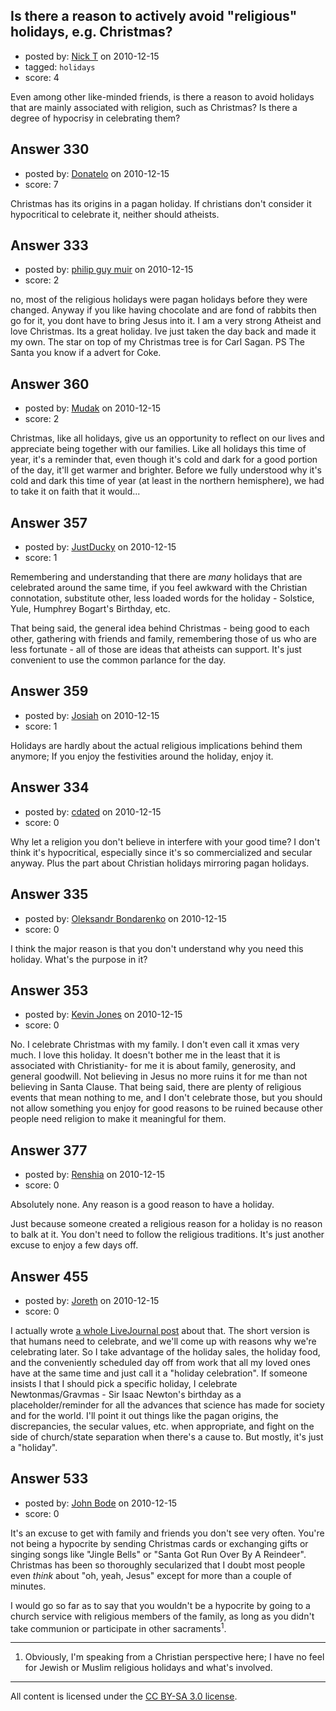 ## Is there a reason to actively avoid "religious" holidays, e.g. Christmas?

- posted by: [Nick T](https://stackexchange.com/users/-1/11-nick-t) on 2010-12-15
- tagged: `holidays`
- score: 4

Even among other like-minded friends, is there a reason to avoid holidays that are mainly associated with religion, such as Christmas?  Is there a degree of hypocrisy in celebrating them?


## Answer 330

- posted by: [Donatelo](https://stackexchange.com/users/-1/196-donatelo) on 2010-12-15
- score: 7

Christmas has its origins in a pagan holiday. If christians don't consider it hypocritical to celebrate it, neither should atheists.


## Answer 333

- posted by: [philip guy muir](https://stackexchange.com/users/-1/182-philip-guy-muir) on 2010-12-15
- score: 2

no, most of the religious holidays were pagan holidays before they were changed. Anyway if you like having chocolate and are fond of rabbits then go for it, you dont have to bring Jesus into it. I am a very strong Atheist and love Christmas. Its a great holiday. Ive just taken the day back and made it my own. The star on top of my Christmas tree is for Carl Sagan. PS The Santa you know if a advert for Coke.


## Answer 360

- posted by: [Mudak](https://stackexchange.com/users/-1/205-mudak) on 2010-12-15
- score: 2

Christmas, like all holidays, give us an opportunity to reflect on our lives and appreciate being together with our families.  Like all holidays this time of year, it's a reminder that, even though it's cold and dark for a good portion of the day, it'll get warmer and brighter.  Before we fully understood why it's cold and dark this time of year (at least in the northern hemisphere), we had to take it on faith that it would...


## Answer 357

- posted by: [JustDucky](https://stackexchange.com/users/-1/201-justducky) on 2010-12-15
- score: 1

Remembering and understanding that there are *many* holidays that are celebrated around the same time, if you feel awkward with the Christian connotation, substitute other, less loaded words for the holiday - Solstice, Yule, Humphrey Bogart's Birthday, etc. 

That being said, the general idea behind Christmas - being good to each other, gathering with friends and family, remembering those of us who are less fortunate - all of those are ideas that atheists can support. It's just convenient to use the common parlance for the day.


## Answer 359

- posted by: [Josiah](https://stackexchange.com/users/-1/88-josiah) on 2010-12-15
- score: 1

Holidays are hardly about the actual religious implications behind them anymore; If you enjoy the festivities around the holiday, enjoy it.


## Answer 334

- posted by: [cdated](https://stackexchange.com/users/-1/74-cdated) on 2010-12-15
- score: 0

Why let a religion you don't believe in interfere with your good time?  I don't think it's hypocritical, especially since it's so commercialized and secular anyway.  Plus the part about Christian holidays mirroring pagan holidays.


## Answer 335

- posted by: [Oleksandr Bondarenko](https://stackexchange.com/users/-1/91-oleksandr-bondarenko) on 2010-12-15
- score: 0

I think the major reason is that you don't understand why you need this holiday. What's the purpose in it?



## Answer 353

- posted by: [Kevin Jones](https://stackexchange.com/users/-1/186-kevin-jones) on 2010-12-15
- score: 0

No.  I celebrate Christmas with my family.  I don't even call it xmas very much.  I love this holiday.  It doesn't bother me in the least that it is associated with Christianity- for me it is about family, generosity, and general goodwill.  Not believing in Jesus no more ruins it for me than not believing in Santa Clause.  That being said, there are plenty of religious events that mean nothing to me, and I don't celebrate those, but you should not allow something you enjoy for good reasons to be ruined because other people need religion to make it meaningful for them.  


## Answer 377

- posted by: [Renshia](https://stackexchange.com/users/-1/184-renshia) on 2010-12-15
- score: 0

Absolutely none. Any reason is a good reason to have a holiday.

Just because someone created a religious reason for a holiday is no reason to balk at it. You don't need to follow the religious traditions. It's just another excuse to enjoy a few days off.


## Answer 455

- posted by: [Joreth](https://stackexchange.com/users/-1/114-joreth) on 2010-12-15
- score: 0

<p>I actually wrote <a href="http://joreth.livejournal.com/232536.html" rel="nofollow">a whole LiveJournal post</a> about that.  The short version is that humans need to celebrate, and we'll come up with reasons why we're celebrating later.  So I take advantage of the holiday sales, the holiday food, and the conveniently scheduled day off from work that all my loved ones have at the same time and just call it a "holiday celebration".  If someone insists I that I should pick a specific holiday, I celebrate Newtonmas/Gravmas - Sir Isaac Newton's birthday as a placeholder/reminder for all the advances that science has made for society and for the world.  I'll point it out things like the pagan origins, the discrepancies, the secular values, etc. when appropriate, and fight on the side of church/state separation when there's a cause to.  But mostly, it's just a "holiday".</p>



## Answer 533

- posted by: [John Bode](https://stackexchange.com/users/-1/117-john-bode) on 2010-12-15
- score: 0

It's an excuse to get with family and friends you don't see very often.  You're not being a hypocrite by sending Christmas cards or exchanging gifts or singing songs like "Jingle Bells" or "Santa Got Run Over By A Reindeer".  Christmas has been so thoroughly secularized that I doubt most people even *think* about "oh, yeah, Jesus" except for more than a couple of minutes.  

I would go so far as to say that you wouldn't be a hypocrite by going to a church service with religious members of the family, as long as you didn't take communion or participate in other sacraments<sup>1</sup>.


----------

1.  Obviously, I'm speaking from a Christian perspective here; I have no feel for Jewish or Muslim religious holidays and what's involved.



---

All content is licensed under the [CC BY-SA 3.0 license](https://creativecommons.org/licenses/by-sa/3.0/).
